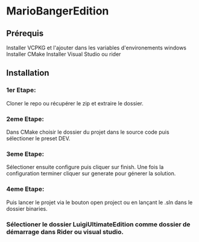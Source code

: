# MarioBangerEdition

## Prérequis

Installer VCPKG et l'ajouter dans les variables d'environements windows
Installer CMake
Installer Visual Studio ou rider

## Installation

### 1er Etape:
Cloner le repo ou récupérer le zip et extraire le dossier.

### 2eme Etape: 
Dans CMake choisir le dossier du projet dans le source code puis sélectioner le preset DEV.

### 3eme Etape:
Sélectioner ensuite configure puis cliquer sur finish. Une fois la configuration terminer cliquer sur generate pour génerer la solution.

### 4eme Etape:
Puis lancer le projet via le bouton open project ou en lançant le .sln dans le dossier binaries.


### Sélectioner le dossier LuigiUltimateEdition comme dossier de démarrage dans Rider ou visual studio.
